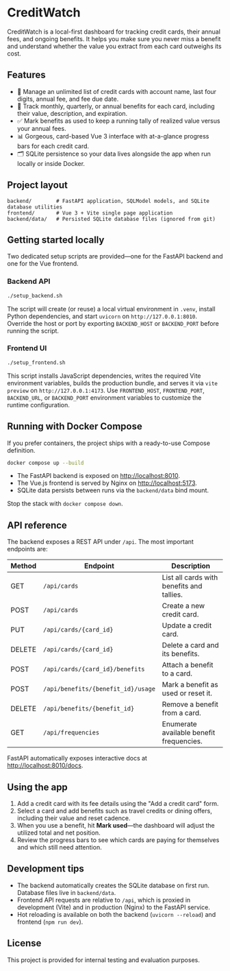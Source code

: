 # CreditWatch

CreditWatch is a local-first dashboard for tracking credit cards, their annual fees, and ongoing benefits. It helps you make sure you never miss a benefit and understand whether the value you extract from each card outweighs its cost.

## Features

- 📇 Manage an unlimited list of credit cards with account name, last four digits, annual fee, and fee due date.
- 🎁 Track monthly, quarterly, or annual benefits for each card, including their value, description, and expiration.
- ✅ Mark benefits as used to keep a running tally of realized value versus your annual fees.
- 📊 Gorgeous, card-based Vue 3 interface with at-a-glance progress bars for each credit card.
- 🗂️ SQLite persistence so your data lives alongside the app when run locally or inside Docker.

## Project layout

```
backend/        # FastAPI application, SQLModel models, and SQLite database utilities
frontend/       # Vue 3 + Vite single page application
backend/data/   # Persisted SQLite database files (ignored from git)
```

## Getting started locally

Two dedicated setup scripts are provided—one for the FastAPI backend and one for the Vue frontend.

### Backend API

```bash
./setup_backend.sh
```

The script will create (or reuse) a local virtual environment in `.venv`, install Python dependencies, and start `uvicorn` on `http://127.0.0.1:8010`. Override the host or port by exporting `BACKEND_HOST` or `BACKEND_PORT` before running the script.

### Frontend UI

```bash
./setup_frontend.sh
```

This script installs JavaScript dependencies, writes the required Vite environment variables, builds the production bundle, and serves it via `vite preview` on `http://127.0.0.1:4173`. Use `FRONTEND_HOST`, `FRONTEND_PORT`, `BACKEND_URL`, or `BACKEND_PORT` environment variables to customize the runtime configuration.

## Running with Docker Compose

If you prefer containers, the project ships with a ready-to-use Compose definition.

```bash
docker compose up --build
```

- The FastAPI backend is exposed on [http://localhost:8010](http://localhost:8010).
- The Vue.js frontend is served by Nginx on [http://localhost:5173](http://localhost:5173).
- SQLite data persists between runs via the `backend/data` bind mount.

Stop the stack with `docker compose down`.

## API reference

The backend exposes a REST API under `/api`. The most important endpoints are:

| Method | Endpoint                              | Description                                  |
|--------|---------------------------------------|----------------------------------------------|
| GET    | `/api/cards`                          | List all cards with benefits and tallies.    |
| POST   | `/api/cards`                          | Create a new credit card.                    |
| PUT    | `/api/cards/{card_id}`                | Update a credit card.                        |
| DELETE | `/api/cards/{card_id}`                | Delete a card and its benefits.              |
| POST   | `/api/cards/{card_id}/benefits`       | Attach a benefit to a card.                  |
| POST   | `/api/benefits/{benefit_id}/usage`    | Mark a benefit as used or reset it.          |
| DELETE | `/api/benefits/{benefit_id}`          | Remove a benefit from a card.                |
| GET    | `/api/frequencies`                    | Enumerate available benefit frequencies.     |

FastAPI automatically exposes interactive docs at [http://localhost:8010/docs](http://localhost:8010/docs).

## Using the app

1. Add a credit card with its fee details using the "Add a credit card" form.
2. Select a card and add benefits such as travel credits or dining offers, including their value and reset cadence.
3. When you use a benefit, hit **Mark used**—the dashboard will adjust the utilized total and net position.
4. Review the progress bars to see which cards are paying for themselves and which still need attention.

## Development tips

- The backend automatically creates the SQLite database on first run. Database files live in `backend/data`.
- Frontend API requests are relative to `/api`, which is proxied in development (Vite) and in production (Nginx) to the FastAPI service.
- Hot reloading is available on both the backend (`uvicorn --reload`) and frontend (`npm run dev`).

## License

This project is provided for internal testing and evaluation purposes.
